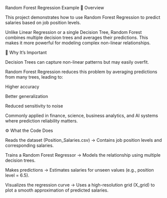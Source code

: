 Random Forest Regression Example
📌 Overview

This project demonstrates how to use Random Forest Regression to predict salaries based on job position levels.

Unlike Linear Regression or a single Decision Tree, Random Forest combines multiple decision trees and averages their predictions. This makes it more powerful for modeling complex non-linear relationships.

🚀 Why It’s Important

Decision Trees can capture non-linear patterns but may easily overfit.

Random Forest Regression reduces this problem by averaging predictions from many trees, leading to:

Higher accuracy

Better generalization

Reduced sensitivity to noise

Commonly applied in finance, science, business analytics, and AI systems where prediction reliability matters.

⚙️ What the Code Does

Reads the dataset (Position_Salaries.csv) → Contains job position levels and corresponding salaries.

Trains a Random Forest Regressor → Models the relationship using multiple decision trees.

Makes predictions → Estimates salaries for unseen values (e.g., position level = 6.5).

Visualizes the regression curve → Uses a high-resolution grid (X_grid) to plot a smooth approximation of predicted salaries.
